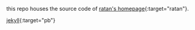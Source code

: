 this repo houses the source code of [ratan's homepage](http://ratan.me){:target="ratan"}.

[jekyll](http://jekyllrb.com){:target="pb"}
